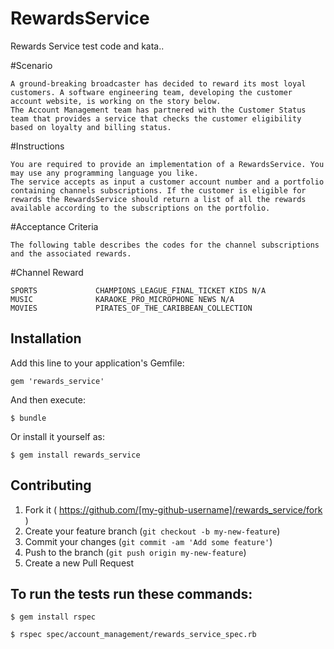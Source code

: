 # RewardsService

Rewards Service test code and kata.. 

#Scenario

	A ground-breaking broadcaster has decided to reward its most loyal customers. A software engineering team, developing the customer account website, is working on the story below.
	The Account Management team has partnered with the Customer Status team that provides a service that checks the customer eligibility based on loyalty and billing status.

#Instructions

	You are required to provide an implementation of a RewardsService. You may use any programming language you like.
	The service accepts as input a customer account number and a portfolio containing channels subscriptions. If the customer is eligible for rewards the RewardsService should return a list of all the rewards available according to the subscriptions on the portfolio.

#Acceptance Criteria

	The following table describes the codes for the channel subscriptions and the associated rewards.

#Channel               Reward

	SPORTS             CHAMPIONS_LEAGUE_FINAL_TICKET KIDS N/A
	MUSIC 			   KARAOKE_PRO_MICROPHONE NEWS N/A
	MOVIES 			   PIRATES_OF_THE_CARIBBEAN_COLLECTION

## Installation

Add this line to your application's Gemfile:

    gem 'rewards_service'

And then execute:

    $ bundle

Or install it yourself as:

    $ gem install rewards_service


## Contributing

1. Fork it ( https://github.com/[my-github-username]/rewards_service/fork )
2. Create your feature branch (`git checkout -b my-new-feature`)
3. Commit your changes (`git commit -am 'Add some feature'`)
4. Push to the branch (`git push origin my-new-feature`)
5. Create a new Pull Request

## To run the tests run these commands:

	$ gem install rspec

	$ rspec spec/account_management/rewards_service_spec.rb